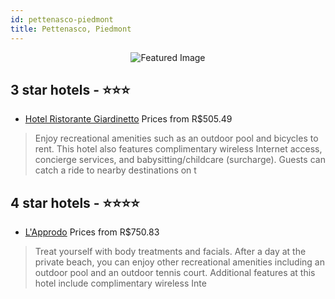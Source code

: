 ```yaml
---
id: pettenasco-piedmont
title: Pettenasco, Piedmont
---
```


<center><img src="https://i.travelapi.com/hotels/2000000/1280000/1275700/1275676/d02772e7_z.jpg" alt="Featured Image" /></center>


##  3 star hotels - ⭐️⭐️⭐️

-    [Hotel Ristorante Giardinetto](https://us.hurb.com/hotels/pettenasco/hotel-ristorante-giardinetto-JNP-JP138887?cmp=18055) Prices from R$505.49
   > Enjoy recreational amenities such as an outdoor pool and bicycles to rent. This hotel also features complimentary wireless Internet access, concierge services, and babysitting/childcare (surcharge). Guests can catch a ride to nearby destinations on t

##  4 star hotels - ⭐️⭐️⭐️⭐️

-    [L'Approdo](https://us.hurb.com/hotels/pettenasco/l-approdo-JNP-JP288698?cmp=18055) Prices from R$750.83
   > Treat yourself with body treatments and facials. After a day at the private beach, you can enjoy other recreational amenities including an outdoor pool and an outdoor tennis court. Additional features at this hotel include complimentary wireless Inte
